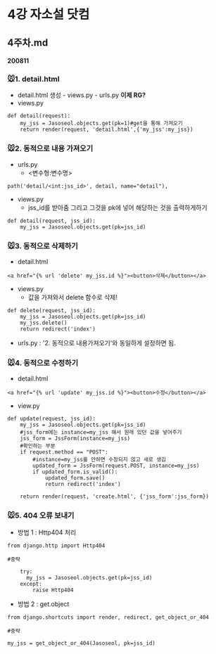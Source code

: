 # 4강 자소설 닷컴

## 4주차.md

#### 200811

### :mouse:1. detail.html

- detail.html 생성  - views.py - urls.py **이제 RG?**
- views.py
```
def detail(request):
    my_jss = Jasoseol.objects.get(pk=1)#get을 통해 가져오기
    return render(request, 'detail.html',{'my_jss':my_jss})
```
### :mouse:2. 동적으로 내용 가져오기
- urls.py
  - \<변수형:변수명>
```
path('detail/<int:jss_id>', detail, name="detail"),
```
- views.py 
  - jss_id를 받아줌 그리고 그것을 pk에 넣어 해당하는 것을 출력하게하기
```
def detail(request, jss_id):
    my_jss = Jasoseol.objects.get(pk=jss_id)
```
### :mouse:3. 동적으로 삭제하기
- detail.html
```
<a href="{% url 'delete' my_jss.id %}"><button>삭제</button></a>
```
- views.py
  - 값을 가져와서 delete 함수로 삭제!
```
def delete(request, jss_id):
    my_jss = Jasoseol.objects.get(pk=jss_id)
    my_jss.delete()
    return redirect('index')
```
- urls.py : '2. 동적으로 내용가져오기'와 동일하게 설정하면 됨.

### :mouse:4. 동적으로 수정하기
- detail.html
```
<a href="{% url 'update' my_jss.id %}"><button>수정</button></a>
```
- view.py
```
def update(request, jss_id):
    my_jss = Jasoseol.objects.get(pk=jss_id)
    #jss_form에는 instance=my_jss 해서 원래 있던 값을 넣어주기
    jss_form = JssForm(instance=my_jss)
    #확인하는 부분
    if request.method == "POST":
        #instance=my_jss를 안하면 수정되지 않고 새로 생김
        updated_form = JssForm(request.POST, instance=my_jss)
        if updated_form.is_valid():
            updated_form.save()
            return redirect('index')

    return render(request, 'create.html', {'jss_form':jss_form})
```
### :mouse:5. 404 오류 보내기
- 방법 1 : Http404 처리
```
from django.http import Http404

#중략

    try:
      my_jss = Jasoseol.objects.get(pk=jss_id)
    except:
        raise Http404
```
- 방법 2 : get.object
```
from django.shortcuts import render, redirect, get_object_or_404

#중략

my_jss = get_object_or_404(Jasoseol, pk=jss_id)
```